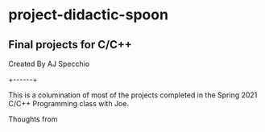 # project-didactic-spoon
## Final projects for C/C++

Created By AJ Specchio

+------+

This is a columination of most of the projects completed in the Spring 2021 C/C++ Programming class with Joe.

Thoughts from 
